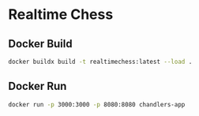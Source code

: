 # Realtime Chess

## Docker Build

```bash
docker buildx build -t realtimechess:latest --load .
```

## Docker Run

```bash
docker run -p 3000:3000 -p 8080:8080 chandlers-app
```
